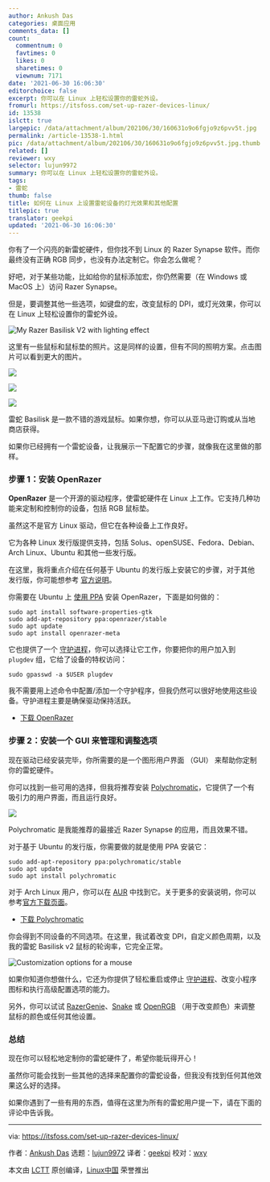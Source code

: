 ```yaml
---
author: Ankush Das
categories: 桌面应用
comments_data: []
count:
  commentnum: 0
  favtimes: 0
  likes: 0
  sharetimes: 0
  viewnum: 7171
date: '2021-06-30 16:06:30'
editorchoice: false
excerpt: 你可以在 Linux 上轻松设置你的雷蛇外设。
fromurl: https://itsfoss.com/set-up-razer-devices-linux/
id: 13538
islctt: true
largepic: /data/attachment/album/202106/30/160631o9o6fgjo9z6pvv5t.jpg
permalink: /article-13538-1.html
pic: /data/attachment/album/202106/30/160631o9o6fgjo9z6pvv5t.jpg.thumb.jpg
related: []
reviewer: wxy
selector: lujun9972
summary: 你可以在 Linux 上轻松设置你的雷蛇外设。
tags:
- 雷蛇
thumb: false
title: 如何在 Linux 上设置雷蛇设备的灯光效果和其他配置
titlepic: true
translator: geekpi
updated: '2021-06-30 16:06:30'
---
```


你有了一个闪亮的新雷蛇硬件，但你找不到 Linux 的 Razer Synapse 软件。而你最终没有正确 RGB 同步，也没有办法定制它。你会怎么做呢？


好吧，对于某些功能，比如给你的鼠标添加宏，你仍然需要（在 Windows 或 MacOS 上）访问 Razer Synapse。


但是，要调整其他一些选项，如键盘的宏，改变鼠标的 DPI，或灯光效果，你可以在 Linux 上轻松设置你的雷蛇外设。


![My Razer Basilisk V2 with lighting effect](/data/attachment/album/202106/30/160631o9o6fgjo9z6pvv5t.jpg)


这里有一些鼠标和鼠标垫的照片。这是同样的设置，但有不同的照明方案。点击图片可以看到更大的图片。


![](/data/attachment/album/202106/30/160631v5rd7a0o1r7t4p62.jpg)


![](/data/attachment/album/202106/30/160632jnyn0gn080h05mi0.jpg)


![](/data/attachment/album/202106/30/160633aa3hh0dr3asthmd3.jpg)


雷蛇 Basilisk 是一款不错的游戏鼠标。如果你想，你可以从亚马逊订购或从当地商店获得。


如果你已经拥有一个雷蛇设备，让我展示一下配置它的步骤，就像我在这里做的那样。


### 步骤 1：安装 OpenRazer


**OpenRazer** 是一个开源的驱动程序，使雷蛇硬件在 Linux 上工作。它支持几种功能来定制和控制你的设备，包括 RGB 鼠标垫。


虽然这不是官方 Linux 驱动，但它在各种设备上工作良好。


它为各种 Linux 发行版提供支持，包括 Solus、openSUSE、Fedora、Debian、Arch Linux、Ubuntu 和其他一些发行版。


在这里，我将重点介绍在任何基于 Ubuntu 的发行版上安装它的步骤，对于其他发行版，你可能想参考 [官方说明](https://openrazer.github.io/#download)。


你需要在 Ubuntu 上 [使用 PPA](https://itsfoss.com/ppa-guide/) 安装 OpenRazer，下面是如何做的：



```
sudo apt install software-properties-gtk
sudo add-apt-repository ppa:openrazer/stable
sudo apt update
sudo apt install openrazer-meta

```

它也提供了一个 [守护进程](https://itsfoss.com/linux-daemons/)，你可以选择让它工作，你要把你的用户加入到 `plugdev` 组，它给了设备的特权访问：



```
sudo gpasswd -a $USER plugdev

```

我不需要用上述命令中配置/添加一个守护程序，但我仍然可以很好地使用这些设备。守护进程主要是确保驱动保持活跃。


* [下载 OpenRazer](https://openrazer.github.io/)


### 步骤 2：安装一个 GUI 来管理和调整选项


现在驱动已经安装完毕，你所需要的是一个图形用户界面 （GUI） 来帮助你定制你的雷蛇硬件。


你可以找到一些可用的选择，但我将推荐安装 [Polychromatic](https://polychromatic.app)，它提供了一个有吸引力的用户界面，而且运行良好。


![](/data/attachment/album/202106/30/160633rmrlj987tq7wl77w.png)


Polychromatic 是我能推荐的最接近 Razer Synapse 的应用，而且效果不错。


对于基于 Ubuntu 的发行版，你需要做的就是使用 PPA 安装它：



```
sudo add-apt-repository ppa:polychromatic/stable
sudo apt update
sudo apt install polychromatic

```

对于 Arch Linux 用户，你可以在 [AUR](https://itsfoss.com/aur-arch-linux/) 中找到它。关于更多的安装说明，你可以参考[官方下载页面](https://polychromatic.app/download/)。


* [下载 Polychromatic](https://polychromatic.app/)


你会得到不同设备的不同选项。在这里，我试着改变 DPI，自定义颜色周期，以及我的雷蛇 Basilisk v2 鼠标的轮询率，它完全正常。


![Customization options for a mouse](/data/attachment/album/202106/30/160634wcg5ff8f8fggjsjd.png)


如果你知道你想做什么，它还为你提供了轻松重启或停止 [守护进程](https://itsfoss.com/linux-daemons/)、改变小程序图标和执行高级配置选项的能力。


另外，你可以试试 [RazerGenie](https://github.com/z3ntu/RazerGenie)、[Snake](https://github.com/bithatch/snake) 或 [OpenRGB](https://itsfoss.com/openrgb/) （用于改变颜色）来调整鼠标的颜色或任何其他设置。


### 总结


现在你可以轻松地定制你的雷蛇硬件了，希望你能玩得开心！


虽然你可能会找到一些其他的选择来配置你的雷蛇设备，但我没有找到任何其他效果这么好的选择。


如果你遇到了一些有用的东西，值得在这里为所有的雷蛇用户提一下，请在下面的评论中告诉我。




---


via: <https://itsfoss.com/set-up-razer-devices-linux/>


作者：[Ankush Das](https://itsfoss.com/author/ankush/) 选题：[lujun9972](https://github.com/lujun9972) 译者：[geekpi](https://github.com/geekpi) 校对：[wxy](https://github.com/wxy)


本文由 [LCTT](https://github.com/LCTT/TranslateProject) 原创编译，[Linux中国](https://linux.cn/) 荣誉推出